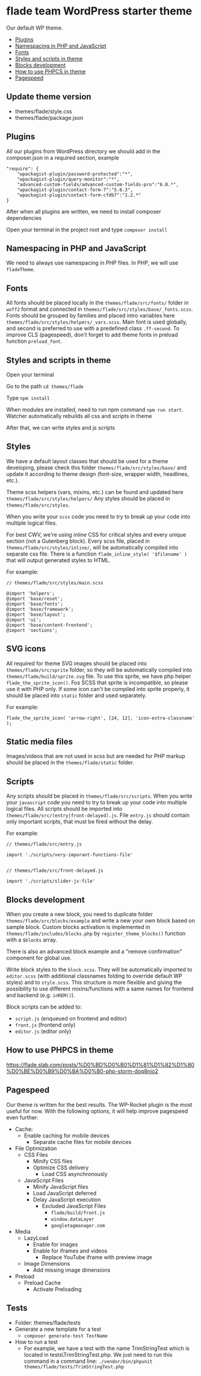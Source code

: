 # flade team WordPress starter theme

Our default WP theme.

* [Plugins](#plugins)
* [Namespacing in PHP and JavaScript](#namespacing-in-php-and-javascript)
* [Fonts](#fonts)
* [Styles and scripts in theme](#styles-and-scripts-in-theme)
* [Blocks development](#blocks-development)
* [How to use PHPCS in theme](#how-to-use-phpcs-in-theme)
* [Pagespeed](#pagespeed)

## Update theme version

- themes/flade/style.css
- themes/flade/package.json

## Plugins

All our plugins from WordPress directory we should add in the composer.json in a required section, example

```
"require": {
    "wpackagist-plugin/password-protected":"*",
    "wpackagist-plugin/query-monitor":"*",
    "advanced-custom-fields/advanced-custom-fields-pro":"6.0.*",
    "wpackagist-plugin/contact-form-7":"5.6.3",
    "wpackagist-plugin/contact-form-cfdb7":"1.2.*"
}
```

After when all plugins are written, we need to install composer dependencies

Open your terminal in the project root and type `composer install`

## Namespacing in PHP and JavaScript

We need to always use namespacing in PHP files. In PHP, we will use `fladeTheme`.

## Fonts

All fonts should be placed locally in the `themes/flade/src/fonts/` folder in `woff2` format and connected
in `themes/flade/src/styles/base/_fonts.scss`. Fonts should be grouped by families and placed intro variables
here `themes/flade/src/styles/helpers/_vars.scss`. Main font is used globally, and second is preferred to use with a
predefined class `.ff-second`.
To improve CLS (pagespeed), don't forget to add theme fonts in preload function `preload_font`.

## Styles and scripts in theme

Open your terminal

Go to the path `cd themes/flade`

Type `npm install`

When modules are installed, need to run npm command `npm run start`.
Watcher automatically rebuilds all css and scripts in theme

After that, we can write styles and js scripts

## Styles

We have a default layout classes that should be used for a theme developing, please check this
folder `themes/flade/src/styles/base/` and update it according to theme design (font-size, wrapper width,
headlines, etc.).

Theme scss helpers (vars, mixins, etc.) can be found and updated here `themes/flade/src/styles/helpers/`
Any styles should be placed in `themes/flade/src/styles`.

When you write your `scss` code you need to try to break up your code into multiple logical files.

For best CWV, we're using inline CSS for critical styles and every unique section (not a Gutenberg block).
Every scss file, placed in `themes/flade/src/styles/inline/`, will be automatically compiled into separate css file.
There is a function `flade_inline_style( '$filename' )` that will output generated styles to HTML.

For example:

```
// themes/flade/src/styles/main.scss

@import 'helpers';
@import 'base/reset';
@import 'base/fonts';
@import 'base/framework';
@import 'base/layout';
@import 'ui';
@import 'base/content-frontend';
@import 'sections';
```

## SVG icons

All required for theme SVG images should be placed into `themes/flade/src/sprite` folder, so they will be
automatically compiled into `themes/flade/build/sprite.svg` file.
To use this sprite, we have php helper `flade_the_sprite_icon()`.
Fos SCSS that sprite is incompatible, so please use it with PHP only.
If some icon can't be compiled into sprite properly, it should be placed into `static` folder and used separately.

For example:

```
flade_the_sprite_icon( 'arrow-right', [24, 12], 'icon-extra-classname' );
```

## Static media files

Images/videos that are not used in scss but are needed for PHP markup should be placed in
the `themes/flade/static` folder.

## Scripts

Any scripts should be placed in `themes/flade/src/scripts`. When you write your `javascript` code you need to try to
break up your code into multiple logical files. All scripts should be imported into
`themes/flade/src/(entry|front-delayed).js`. File `entry.js` should contain only important scripts, that must be
fired without the delay.

For example:

```
// themes/flade/src/entry.js

import './scripts/very-imporant-functions-file'


// themes/flade/src/front-delayed.js

import './scripts/slider-js-file'
```

## Blocks development

When you create a new block, you need to duplicate folder `themes/flade/src/blocks/example` and write a new your own
block based on sample block. Custom blocks activation is implemented in `themes/flade/includes/blocks.php`
by `register_theme_blocks()` function with a `$blocks` array.

There is also an advanced block example and a "remove confirmation" component for global use.

Write block styles to the `block.scss`. They will be automatically imported to `editor.scss` (with additional classnames
folding to override default WP styles) and to `style.scss`. This structure is more flexible and giving the possibility
to use different mixins/functions with a same names for frontend and backend (e.g. `inREM()`).

Block scripts can be added to:

- `script.js` (enqueued on frontend and editor)
- `front.js` (frontend only)
- `editor.js` (editor only)

## How to use PHPCS in theme

https://flade.slab.com/posts/%D0%BD%D0%B0%D1%81%D1%82%D1%80%D0%BE%D0%B9%D0%BA%D0%B0-php-storm-doq8nio2

## Pagespeed

Our theme is written for the best results. The WP-Rocket plugin is the most useful for now.
With the following options, it will help improve pagespeed even further:

- Cache:
    - Enable caching for mobile devices
        - Separate cache files for mobile devices
- File Optimization
    - CSS Files
        - Minify CSS files
        - Optimize CSS delivery
            - Load CSS asynchronously
    - JavaScript Files
        - Minify JavaScript files
        - Load JavaScript deferred
        - Delay JavaScript execution
            - Excluded JavaScript Files
                - `flade/build/front.js`
                - `window.dataLayer`
                - `googletagmanager.com`
- Media
    - LazyLoad
        - Enable for images
        - Enable for iframes and videos
            - Replace YouTube iframe with preview image
    - Image Dimensions
        - Add missing image dimensions
- Preload
    - Preload Cache
        - Activate Preloading


## Tests
- Folder: themes/flade/tests
- Generate a new template for a test
  - `composer generate-test TestName`
- How to run a test
  - For example, we have a test with the name TrimStringTest which is located in tests\TrimStringTest.php. We just need to run this command in a command line: ` ./vendor/bin/phpunit themes/flade/tests/TrimStringTest.php
    `
